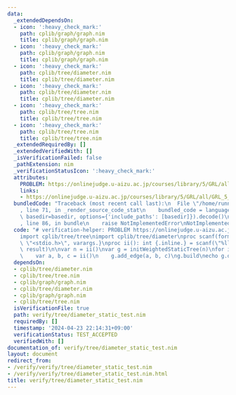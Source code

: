 ```yaml
---
data:
  _extendedDependsOn:
  - icon: ':heavy_check_mark:'
    path: cplib/graph/graph.nim
    title: cplib/graph/graph.nim
  - icon: ':heavy_check_mark:'
    path: cplib/graph/graph.nim
    title: cplib/graph/graph.nim
  - icon: ':heavy_check_mark:'
    path: cplib/tree/diameter.nim
    title: cplib/tree/diameter.nim
  - icon: ':heavy_check_mark:'
    path: cplib/tree/diameter.nim
    title: cplib/tree/diameter.nim
  - icon: ':heavy_check_mark:'
    path: cplib/tree/tree.nim
    title: cplib/tree/tree.nim
  - icon: ':heavy_check_mark:'
    path: cplib/tree/tree.nim
    title: cplib/tree/tree.nim
  _extendedRequiredBy: []
  _extendedVerifiedWith: []
  _isVerificationFailed: false
  _pathExtension: nim
  _verificationStatusIcon: ':heavy_check_mark:'
  attributes:
    PROBLEM: https://onlinejudge.u-aizu.ac.jp/courses/library/5/GRL/all/GRL_5_A
    links:
    - https://onlinejudge.u-aizu.ac.jp/courses/library/5/GRL/all/GRL_5_A
  bundledCode: "Traceback (most recent call last):\n  File \"/home/runner/.local/lib/python3.10/site-packages/onlinejudge_verify/documentation/build.py\"\
    , line 71, in _render_source_code_stat\n    bundled_code = language.bundle(stat.path,\
    \ basedir=basedir, options={'include_paths': [basedir]}).decode()\n  File \"/home/runner/.local/lib/python3.10/site-packages/onlinejudge_verify/languages/nim.py\"\
    , line 86, in bundle\n    raise NotImplementedError\nNotImplementedError\n"
  code: "# verification-helper: PROBLEM https://onlinejudge.u-aizu.ac.jp/courses/library/5/GRL/all/GRL_5_A\n\
    import cplib/tree/tree\nimport cplib/tree/diameter\nproc scanf(formatstr: cstring){.header:\
    \ \"<stdio.h>\", varargs.}\nproc ii(): int {.inline.} = scanf(\"%lld\\n\", addr\
    \ result)\n\nvar n = ii()\nvar g = initWeightedStaticTree(n)\nfor i in 0..<n-1:\n\
    \    var a, b, c = ii()\n    g.add_edge(a, b, c)\ng.build\necho g.diameter\n"
  dependsOn:
  - cplib/tree/diameter.nim
  - cplib/tree/tree.nim
  - cplib/graph/graph.nim
  - cplib/tree/diameter.nim
  - cplib/graph/graph.nim
  - cplib/tree/tree.nim
  isVerificationFile: true
  path: verify/tree/diameter_static_test.nim
  requiredBy: []
  timestamp: '2024-04-23 22:14:31+09:00'
  verificationStatus: TEST_ACCEPTED
  verifiedWith: []
documentation_of: verify/tree/diameter_static_test.nim
layout: document
redirect_from:
- /verify/verify/tree/diameter_static_test.nim
- /verify/verify/tree/diameter_static_test.nim.html
title: verify/tree/diameter_static_test.nim
---
```

